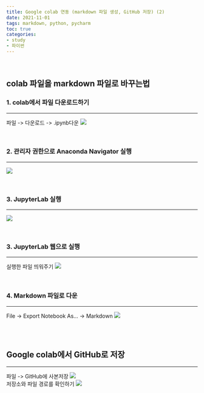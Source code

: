 ```yaml
---
title: Google colab 연동 (markdown 파일 생성, GitHub 저장) (2)
date: 2021-11-01
tags: markdown, python, pycharm
toc: true
categories: 
- study
- 파이썬
---
```

<br>

## **colab 파일을 markdown 파일로 바꾸는법**
### **1. colab에서 파일 다운로드하기**
---
파일 -> 다운로드 -> .ipynb다운
![](/images/0202/01_04_python.PNG)


<br>

### **2. 관리자 권한으로 Anaconda Navigator 실행**
---
![](/images/0202/01_01_python.PNG)

<br>

### **3. JupyterLab 실행**
---
![](/images/0202/01_02_python.PNG)

<br>

### **3. JupyterLab 웹으로 실행**
---
실행한 파일 띄워주기
![](/images/0202/01_07_python.PNG)

<br>

### **4. Markdown 파일로 다운**
---
File -> Export Notebook As... -> Markdown
![](/images/0202/01_08_python.PNG)


<br>
<br>

## **Google colab에서 GitHub로 저장**
---
파일 -> GitHub에 사본저장
![](/images/0202/01_05_python.PNG)
<br>
저장소와 파일 경로를 확인하기
![](/images/0202/01_06_python.PNG)

<br>
<br>
<br>